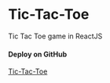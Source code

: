 # Tic-Tac-Toe
Tic Tac Toe game in ReactJS


#### Deploy on GitHub
[Tic-Tac-Toe](https://romarios1987.github.io/tic-tac-toe/)
